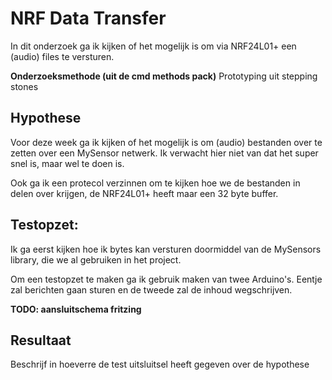 NRF Data Transfer
===============================

In dit onderzoek ga ik kijken of het mogelijk is om via NRF24L01+ een (audio) files te versturen. 
 
**Onderzoeksmethode (uit de cmd methods pack)**
Prototyping uit stepping stones

## Hypothese
Voor deze week ga ik kijken of het mogelijk is om (audio) bestanden over te zetten over een MySensor netwerk. Ik verwacht hier niet van dat het super snel is, maar wel te doen is.

Ook ga ik een protecol verzinnen om te kijken hoe we de bestanden in delen over krijgen, de NRF24L01+ heeft maar een 32 byte buffer.

## Testopzet:
Ik ga eerst kijken hoe ik bytes kan versturen doormiddel van de MySensors library, die we al gebruiken in het project.

Om een testopzet te maken ga ik gebruik maken van twee Arduino's. Eentje zal berichten gaan sturen en de tweede zal de inhoud wegschrijven.

**TODO: aansluitschema fritzing**
 
## Resultaat 
Beschrijf in hoeverre de test uitsluitsel heeft gegeven 
over de hypothese
